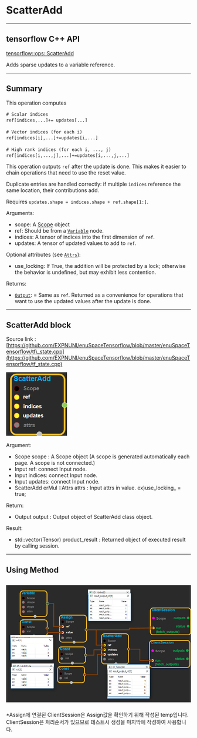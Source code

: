 # ScatterAdd

---

## tensorflow C++ API

[tensorflow::ops::ScatterAdd](https://www.tensorflow.org/api_docs/cc/class/tensorflow/ops/scatter-add)

Adds sparse updates to a variable reference.

---

## Summary

This operation computes

```
# Scalar indices
ref[indices,...]+= updates[...]

# Vector indices (for each i)
ref[indices[i],...]+=updates[i,...]

# High rank indices (for each i, ..., j)
ref[indices[i,...,j],...]+=updates[i,...,j,...]
```

This operation outputs `ref` after the update is done. This makes it easier to chain operations that need to use the reset value.

Duplicate entries are handled correctly: if multiple `indices` reference the same location, their contributions add.

Requires `updates.shape = indices.shape + ref.shape[1:]`.

Arguments:

* scope: A [Scope](https://www.tensorflow.org/api_docs/cc/class/tensorflow/scope.html#classtensorflow_1_1_scope) object
* ref: Should be from a [`Variable`](https://www.tensorflow.org/api_docs/cc/class/tensorflow/ops/variable.html#classtensorflow_1_1ops_1_1_variable) node.
* indices: A tensor of indices into the first dimension of `ref`.
* updates: A tensor of updated values to add to `ref`.

Optional attributes \(see [`Attrs`](https://www.tensorflow.org/api_docs/cc/struct/tensorflow/ops/scatter-add/attrs.html#structtensorflow_1_1ops_1_1_scatter_add_1_1_attrs)\):

* use\_locking: If True, the addition will be protected by a lock; otherwise the behavior is undefined, but may exhibit less contention.

Returns:

* [`Output`](https://www.tensorflow.org/api_docs/cc/class/tensorflow/output.html#classtensorflow_1_1_output): = Same as `ref`. Returned as a convenience for operations that want to use the updated values after the update is done.

---

## ScatterAdd block

Source link : [https://github.com/EXPNUNI/enuSpaceTensorflow/blob/master/enuSpaceTensorflow/tf\_state.cpp](https://github.com/EXPNUNI/enuSpaceTensorflow/blob/master/enuSpaceTensorflow/tf_state.cpp)

![](/assets/state_op/ScatterAdd1.jpg)

Argument:

* Scope scope : A Scope object \(A scope is generated automatically each page. A scope is not connected.\)
* Input ref: connect  Input node.
* Input indices: connect Input node.
* Input updates: connect Input node.
* ScatterAdd erMul ::Attrs attrs : Input attrs in value. ex\)use\_locking\_ = true;

Return:

* Output output : Output object of ScatterAdd class object.

Result:

* std::vector\(Tensor\) product\_result : Returned object of executed result by calling session.



---

## Using Method

## ![](/assets/state_op/ScatterAdd2.jpg)

\*Assign에 연결된 ClientSession은 Assign값을 확인하기 위해 작성된 temp입니다. ClientSession은 처리순서가 있으므로 테스트시 생성을 마지막에 작성하여 사용합니다.

